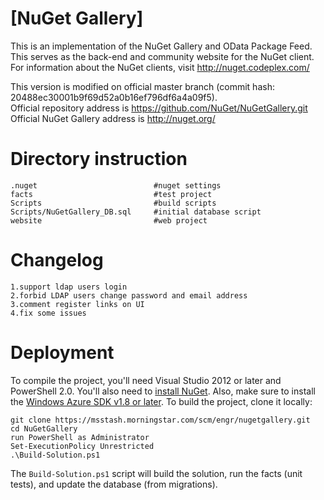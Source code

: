 [NuGet Gallery]
=======================================================================
This is an implementation of the NuGet Gallery and OData Package Feed. This serves as the back-end and community 
website for the NuGet client. For information about the NuGet clients, visit http://nuget.codeplex.com/

This version is modified on official master branch (commit hash: 20488ec30001b9f69d52a0b16ef796df6a4a09f5).<br>
Official repository address is  https://github.com/NuGet/NuGetGallery.git<br>
Official NuGet Gallery address is http://nuget.org/

Directory instruction
=======================================================================
	.nuget 							#nuget settings
	facts 							#test project
	Scripts							#build scripts
	Scripts/NuGetGallery_DB.sql 	#initial database script
	website							#web project


Changelog 
================================================================================
	1.support ldap users login
	2.forbid LDAP users change password and email address
	3.comment register links on UI 
	4.fix some issues


Deployment
================================================================================
To compile the project, you'll need Visual Studio 2012 or later and PowerShell 2.0. You'll also need to 
[install NuGet](http://docs.nuget.org/docs/start-here/installing-nuget). Also, make sure to install the 
[Windows Azure SDK v1.8 or later](http://www.microsoft.com/windowsazure/sdk/).
To build the project, clone it locally:

    git clone https://msstash.morningstar.com/scm/engr/nugetgallery.git    
    cd NuGetGallery
    run PowerShell as Administrator
    Set-ExecutionPolicy Unrestricted 
    .\Build-Solution.ps1

The `Build-Solution.ps1` script will build the solution, run the facts (unit tests), and update the database (from migrations).

